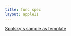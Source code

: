 ```yaml
---
title: func spec
layout: appleII
---
```

[Spolsky's sample as template](spolsky_func_spec_template.html)
